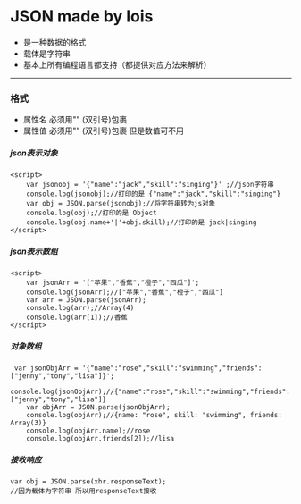 # JSON made by lois
- 是一种数据的格式
- 载体是字符串
- 基本上所有编程语言都支持（都提供对应方法来解析）
---
### 格式 
- 属性名 必须用"" (双引号)包裹
- 属性值 必须用"" (双引号)包裹 但是数值可不用
##### json表示对象
```
<script>
    var jsonobj = '{"name":"jack","skill":"singing"}' ;//json字符串
    console.log(jsonobj);//打印的是 {"name":"jack","skill":"singing"}
    var obj = JSON.parse(jsonobj);//将字符串转为js对象
    console.log(obj);//打印的是 Object
    console.log(obj.name+'|'+obj.skill);//打印的是 jack|singing
</script>
```

##### json表示数组
```
<script>
    var jsonArr = '["苹果","香蕉","橙子","西瓜"]';
    console.log(jsonArr);//["苹果","香蕉","橙子","西瓜"]
    var arr = JSON.parse(jsonArr);
    console.log(arr);//Array(4)
    console.log(arr[1]);//香蕉
</script>
```

##### 对象数组
```
 var jsonObjArr = '{"name":"rose","skill":"swimming","friends":["jenny","tony","lisa"]}';
    console.log(jsonObjArr);//{"name":"rose","skill":"swimming","friends":["jenny","tony","lisa"]}
    var objArr = JSON.parse(jsonObjArr);
    console.log(objArr);//{name: "rose", skill: "swimming", friends: Array(3)}
    console.log(objArr.name);//rose
    console.log(objArr.friends[2]);//lisa
```

##### 接收响应
```
var obj = JSON.parse(xhr.responseText);
//因为载体为字符串 所以用responseText接收
```
